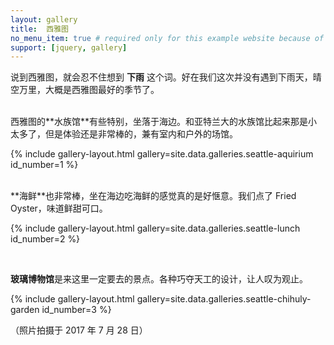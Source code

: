 ```yaml
---
layout: gallery
title:  西雅图
no_menu_item: true # required only for this example website because of menu construction
support: [jquery, gallery]
---
```


说到西雅图，就会忍不住想到 **下雨** 这个词。好在我们这次并没有遇到下雨天，晴空万里，大概是西雅图最好的季节了。

<br>
西雅图的**水族馆**有些特别，坐落于海边。和亚特兰大的水族馆比起来那是小太多了，但是体验还是非常棒的，兼有室内和户外的场馆。

{% include gallery-layout.html gallery=site.data.galleries.seattle-aquirium id_number=1 %}

<br>
**海鲜**也非常棒，坐在海边吃海鲜的感觉真的是好惬意。我们点了 Fried Oyster，味道鲜甜可口。

{% include gallery-layout.html gallery=site.data.galleries.seattle-lunch id_number=2 %}

<br>

**玻璃博物馆**是来这里一定要去的景点。各种巧夺天工的设计，让人叹为观止。

{% include gallery-layout.html gallery=site.data.galleries.seattle-chihuly-garden id_number=3 %}



（照片拍摄于 2017 年 7 月 28 日）

